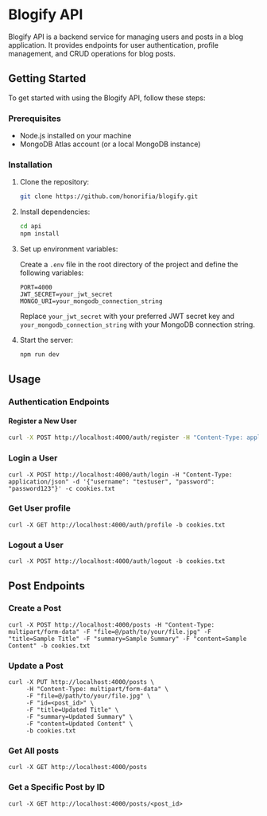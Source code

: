 # Blogify API

Blogify API is a backend service for managing users and posts in a blog application. It provides endpoints for user authentication, profile management, and CRUD operations for blog posts.

## Getting Started

To get started with using the Blogify API, follow these steps:

### Prerequisites

- Node.js installed on your machine
- MongoDB Atlas account (or a local MongoDB instance)

### Installation

1. Clone the repository:

    ```bash
    git clone https://github.com/honorifia/blogify.git
    ```

2. Install dependencies:

    ```bash
    cd api
    npm install
    ```

3. Set up environment variables:

    Create a `.env` file in the root directory of the project and define the following variables:

    ```
    PORT=4000
    JWT_SECRET=your_jwt_secret
    MONGO_URI=your_mongodb_connection_string
    ```

    Replace `your_jwt_secret` with your preferred JWT secret key and `your_mongodb_connection_string` with your MongoDB connection string.

4. Start the server:

    ```bash
    npm run dev
    ```

## Usage

### Authentication Endpoints

#### Register a New User

```bash
curl -X POST http://localhost:4000/auth/register -H "Content-Type: application/json" -d '{"username": "testuser", "password": "password123"}'
```

### Login a User
```
curl -X POST http://localhost:4000/auth/login -H "Content-Type: application/json" -d '{"username": "testuser", "password": "password123"}' -c cookies.txt
```

### Get User profile
```
curl -X GET http://localhost:4000/auth/profile -b cookies.txt

```

### Logout a User
```
curl -X POST http://localhost:4000/auth/logout -b cookies.txt
```

## Post Endpoints
### Create a Post
```
curl -X POST http://localhost:4000/posts -H "Content-Type: multipart/form-data" -F "file=@/path/to/your/file.jpg" -F "title=Sample Title" -F "summary=Sample Summary" -F "content=Sample Content" -b cookies.txt
```

### Update a Post
```
curl -X PUT http://localhost:4000/posts \
     -H "Content-Type: multipart/form-data" \
     -F "file=@/path/to/your/file.jpg" \
     -F "id=<post_id>" \
     -F "title=Updated Title" \
     -F "summary=Updated Summary" \
     -F "content=Updated Content" \
     -b cookies.txt

```

### Get All posts
```
curl -X GET http://localhost:4000/posts
```

### Get a Specific Post by ID
```
curl -X GET http://localhost:4000/posts/<post_id>
```
